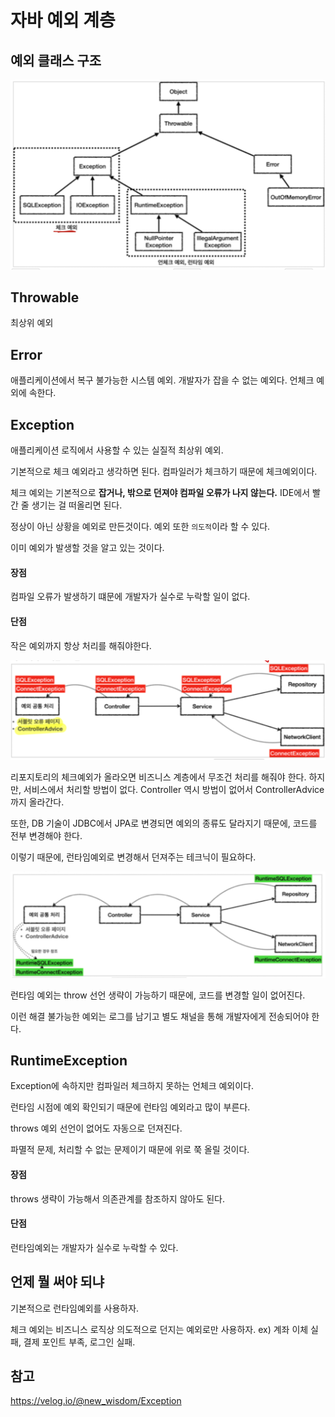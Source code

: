 # 자바 예외 계층

## 예외 클래스 구조
![javaexception](../images/Java/javaexception.png)

## Throwable
최상위 예외

## Error
애플리케이션에서 복구 불가능한 시스템 예외.
개발자가 잡을 수 없는 예외다. 
언체크 예외에 속한다. 

## Exception
애플리케이션 로직에서 사용할 수 있는 실질적 최상위 예외.

기본적으로 체크 예외라고 생각하면 된다. 
컴파일러가 체크하기 때문에 체크예외이다. 

체크 예외는 기본적으로 **잡거나, 밖으로 던져야 컴파일 오류가 나지 않는다.** IDE에서 빨간 줄 생기는 걸 떠올리면 된다.

정상이 아닌 상황을 예외로 만든것이다. 
예외 또한 `의도적`이라 할 수 있다.

이미 예외가 발생할 것을 알고 있는 것이다.

#### 장점
컴파일 오류가 발생하기 떄문에 개발자가 실수로 누락할 일이 없다. 

#### 단점
작은 예외까지 항상 처리를 해줘야한다. 

![checkexception](../images/Java/checkExceptionBad.png)

리포지토리의 체크예외가 올라오면 비즈니스 계층에서 무조건 처리를 해줘야 한다. 하지만, 서비스에서 처리할 방법이 없다. Controller 역시 방법이 없어서 ControllerAdvice까지 올라간다.

또한, DB 기술이 JDBC에서 JPA로 변경되면 예외의 종류도 달라지기 때문에, 코드를 전부 변경해야 한다. 

이렇기 때문에, 런타임예외로 변경해서 던져주는 테크닉이 필요하다. 

![runtiemEx](../images/Java/runtimeExceptionThrow.png)

런타임 예외는 throw 선언 생략이 가능하기 때문에, 코드를 변경할 일이 없어진다.

이런 해결 불가능한 예외는 로그를 남기고 별도 채널을 통해 개발자에게 전송되어야 한다. 

## RuntimeException
Exception에 속하지만 컴파일러 체크하지 못하는 언체크 예외이다. 

런타임 시점에 예외 확인되기 때문에 런타임 예외라고 많이 부른다.

throws 예외 선언이 없어도 자동으로 던져진다. 

파멸적 문제, 처리할 수 없는 문제이기 때문에 위로 쭉 올릴 것이다.

#### 장점 
throws 생략이 가능해서 의존관계를 참조하지 않아도 된다.

#### 단점
런타임예외는 개발자가 실수로 누락할 수 있다.

## 언제 뭘 써야 되냐

기본적으로 런타임예외를 사용하자. 

체크 예외는 비즈니스 로직상 의도적으로 던지는 예외로만 사용하자.
ex) 계좌 이체 실패, 결제 포인트 부족, 로그인 실패. 

## 참고
https://velog.io/@new_wisdom/Exception



